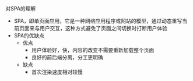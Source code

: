 对SPA的理解
- SPA，即单页面应用，它是一种网络应用程序或网站的模型，通过动态重写当前页面来与用户交互，这种方式避免了页面之间切换时打断用户体验
- SPA的优缺点
    - 优点
        - 用户体验好，快，内容的改变不需要重新加载整个页面
        - 良好的前后端分离，分工更明确
    - 缺点
        - 首次渲染速度相对较慢
        